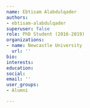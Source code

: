 ```yaml
---
name: Ebtisam Alabdulqader
authors:
- ebtisam-alabdulqader
superuser: false
role: PhD Student (2016-2019)
organizations:
- name: Newcastle University
  url: ''
bio: 
interests: 
education: 
social: 
email: ''
user_groups:
- Alumni

---
```

